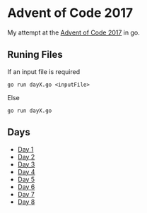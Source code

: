 
# Advent of Code 2017

My attempt at the [Advent of Code 2017](http://adventofcode.com/) in go.

## Runing Files

If an input file is required

  `go run dayX.go <inputFile>`

Else

  `go run dayX.go`

## Days
* [Day 1](https://github.com/tardisman5197/aoc2017/blob/master/d1/day1.go)
* [Day 2](https://github.com/tardisman5197/aoc2017/blob/master/d2/day2.go)
* [Day 3](https://github.com/tardisman5197/aoc2017/blob/master/d3/day3.go)
* [Day 4](https://github.com/tardisman5197/aoc2017/blob/master/d4/day4.go)
* [Day 5](https://github.com/tardisman5197/aoc2017/blob/master/d5/day5.go)
* [Day 6](https://github.com/tardisman5197/aoc2017/blob/master/d6/day6.go)
* [Day 7](https://github.com/tardisman5197/aoc2017/blob/master/d7/day7.go)
* [Day 8](https://github.com/tardisman5197/aoc2017/blob/master/d8/day8.go)

